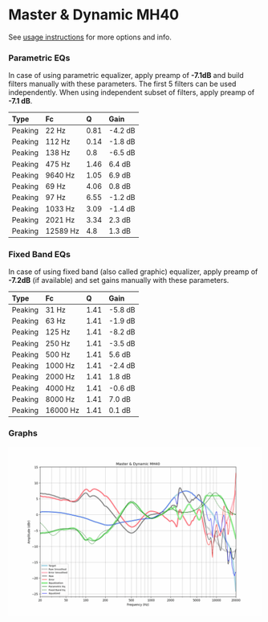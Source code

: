 # Master & Dynamic MH40
See [usage instructions](https://github.com/jaakkopasanen/AutoEq#usage) for more options and info.

### Parametric EQs
In case of using parametric equalizer, apply preamp of **-7.1dB** and build filters manually
with these parameters. The first 5 filters can be used independently.
When using independent subset of filters, apply preamp of **-7.1 dB**.

| Type    | Fc       |    Q | Gain    |
|:--------|:---------|:-----|:--------|
| Peaking | 22 Hz    | 0.81 | -4.2 dB |
| Peaking | 112 Hz   | 0.14 | -1.8 dB |
| Peaking | 138 Hz   | 0.8  | -6.5 dB |
| Peaking | 475 Hz   | 1.46 | 6.4 dB  |
| Peaking | 9640 Hz  | 1.05 | 6.9 dB  |
| Peaking | 69 Hz    | 4.06 | 0.8 dB  |
| Peaking | 97 Hz    | 6.55 | -1.2 dB |
| Peaking | 1033 Hz  | 3.09 | -1.4 dB |
| Peaking | 2021 Hz  | 3.34 | 2.3 dB  |
| Peaking | 12589 Hz | 4.8  | 1.3 dB  |

### Fixed Band EQs
In case of using fixed band (also called graphic) equalizer, apply preamp of **-7.2dB**
(if available) and set gains manually with these parameters.

| Type    | Fc       |    Q | Gain    |
|:--------|:---------|:-----|:--------|
| Peaking | 31 Hz    | 1.41 | -5.8 dB |
| Peaking | 63 Hz    | 1.41 | -1.9 dB |
| Peaking | 125 Hz   | 1.41 | -8.2 dB |
| Peaking | 250 Hz   | 1.41 | -3.5 dB |
| Peaking | 500 Hz   | 1.41 | 5.6 dB  |
| Peaking | 1000 Hz  | 1.41 | -2.4 dB |
| Peaking | 2000 Hz  | 1.41 | 1.8 dB  |
| Peaking | 4000 Hz  | 1.41 | -0.6 dB |
| Peaking | 8000 Hz  | 1.41 | 7.0 dB  |
| Peaking | 16000 Hz | 1.41 | 0.1 dB  |

### Graphs
![](./Master%20&%20Dynamic%20MH40.png)